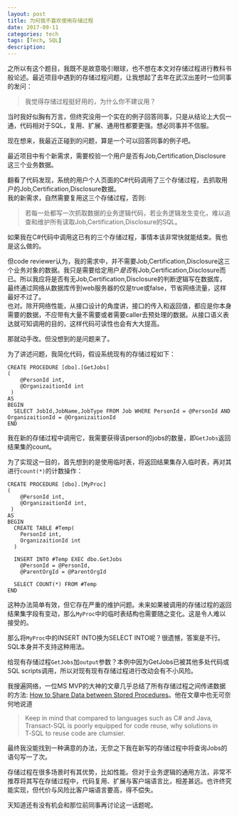 ```yaml
---
layout: post
title: 为何我不喜欢使用存储过程
date: 2017-09-11
categories: tech
tags: [Tech, SQL]
description:
---
```

之所以有这个题目，我既不是故意吸引眼球，也不想在本文对存储过程进行教科书般论述。最近项目中遇到的存储过程问题，让我想起了去年在武汉出差时一位同事的发问：
> 我觉得存储过程挺好用的，为什么你不建议用？

当时我好似胸有万言，但终究没用一个实在的例子回答同事，只是从结论上大侃一通，代码相对于SQL，复用、扩展、通用性都要更强。想必同事并不信服。

现在想来，我最近正碰到的问题，算是一个可以回答同事的例子吧。

最近项目中有个新需求，需要校验一个用户是否有Job,Certification,Disclosure这三个业务数据。

翻看了代码发现，系统的用户个人页面的C#代码调用了三个存储过程，去抓取用户的Job,Certification,Disclosure数据。    
我的新需求，自然需要复用这三个存储过程，否则:
> 若每一处都写一次抓取数据的业务逻辑代码，若业务逻辑发生变化，难以追查和维护所有读取Job,Certification,Disclosure的SQL。    

如果我在C#代码中调用这已有的三个存储过程，事情本该非常快就能结束。我也是这么做的。  

但code reviewer认为，我的需求中，并不需要Job,Certification,Disclosure这三个业务对象的数据。我只是需要给定用户*是否*有Job,Certification,Disclosure而已。所以我应将是否有无Job,Certification,Disclosure的判断逻辑写在数据库，最终通过网络从数据库传到web服务器的仅是true或false，节省网络流量，这样最好不过了。   
也对。除开网络性能，从接口设计的角度讲，接口的传入和返回值，都应是你本身需要的数据，不应带有大量不需要或者需要caller去预处理的数据。从接口语义表达就可知调用的目的，这样代码可读性也会有大大提高。   

那就动手改。但没想到的是问题来了。

为了讲述问题，我简化代码，假设系统现有的存储过程如下：
```
CREATE PROCEDURE [dbo].[GetJobs]
(
	@PersonId int,
	@OrganizaitionId int
 )
AS
BEGIN
  SELECT JobId,JobName,JobType FROM Job WHERE PersonId = @PersonId AND OrganizaitionId = @OrganizaitionId
END
```
我在新的存储过程中调用它，我需要获得该person的jobs的数量，即`GetJobs`返回结果集的count。    

为了实现这一目的，首先想到的是使用临时表，将返回结果集存入临时表，再对其进行`count(*)`的计数操作：
```
CREATE PROCEDURE [dbo].[MyProc]
(
	@PersonId int,
	@OrganizaitionId int,
 )
AS
BEGIN
  CREATE TABLE #Temp(
    PersonId int,
    OrganizaitionId int
  )

  INSERT INTO #Temp EXEC dbo.GetJobs
    @PersonId = @PersonId,
    @ParentOrgId = @ParentOrgId

  SELECT COUNT(*) FROM #Temp
END
```
这种办法简单有效，但它存在严重的维护问题。未来如果被调用的存储过程的返回结果集字段有变动，那么`MyProc`中的临时表结构也需要随之变化。这是令人难以接受的。   

那么将`MyProc`中的INSERT INTO换为SELECT INTO呢？很遗憾，答案是不行。SQL本身并不支持这种用法。   

给现有存储过程`GetJobs`加`output`参数？本例中因为GetJobs已被其他多处代码或SQL scripts调用，所以对现有现有存储过程进行改动会有不小风险。		

我搜遍网络，一位MS MVP的大神的文章几乎总结了所有存储过程之间传递数据的方法: [How to Share Data between Stored Procedures](http://www.sommarskog.se/share_data.html#tableparam)。他在文章中也无可奈何地说道
> Keep in mind that compared to languages such as C# and Java, Transact-SQL is poorly equipped for code reuse, why solutions in T‑SQL to reuse code are clumsier.   

最终我没能找到一种满意的办法，无奈之下我在新写的存储过程中将查询Jobs的语句写一了次。    

存储过程在很多场景时有其优势，比如性能。但对于业务逻辑的通用方法，非常不推荐将其写在存储过程中，代码复用、扩展与客户端语言比，相差甚远。也许终究能实现，但代价与风险比客户端语言要高，得不偿失。		

天知道还有没有机会和那位前同事再讨论这一话题呢。
